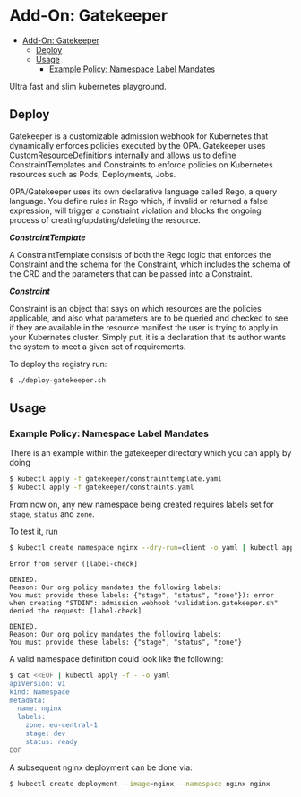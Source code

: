 # Add-On: Gatekeeper

- [Add-On: Gatekeeper](#add-on-gatekeeper)
  - [Deploy](#deploy)
  - [Usage](#usage)
    - [Example Policy: Namespace Label Mandates](#example-policy-namespace-label-mandates)

Ultra fast and slim kubernetes playground.

## Deploy

Gatekeeper is a customizable admission webhook for Kubernetes that dynamically enforces policies executed by the OPA. Gatekeeper uses CustomResourceDefinitions internally and allows us to define ConstraintTemplates and Constraints to enforce policies on Kubernetes resources such as Pods, Deployments, Jobs.

OPA/Gatekeeper uses its own declarative language called Rego, a query language. You define rules in Rego which, if invalid or returned a false expression, will trigger a constraint violation and blocks the ongoing process of creating/updating/deleting the resource.

***ConstraintTemplate***

A ConstraintTemplate consists of both the Rego logic that enforces the Constraint and the schema for the Constraint, which includes the schema of the CRD and the parameters that can be passed into a Constraint.

***Constraint***

Constraint is an object that says on which resources are the policies applicable, and also what parameters are to be queried and checked to see if they are available in the resource manifest the user is trying to apply in your Kubernetes cluster. Simply put, it is a declaration that its author wants the system to meet a given set of requirements.

To deploy the registry run:

```sh
$ ./deploy-gatekeeper.sh
```

## Usage

### Example Policy: Namespace Label Mandates

There is an example within the gatekeeper directory which you can apply by doing

```sh
$ kubectl apply -f gatekeeper/constrainttemplate.yaml
$ kubectl apply -f gatekeeper/constraints.yaml
```

From now on, any new namespace being created requires labels set for `stage`, `status` and `zone`.

To test it, run

```sh
$ kubectl create namespace nginx --dry-run=client -o yaml | kubectl apply -f -
```

```
Error from server ([label-check] 

DENIED. 
Reason: Our org policy mandates the following labels: 
You must provide these labels: {"stage", "status", "zone"}): error when creating "STDIN": admission webhook "validation.gatekeeper.sh" denied the request: [label-check] 

DENIED. 
Reason: Our org policy mandates the following labels: 
You must provide these labels: {"stage", "status", "zone"}
```

A valid namespace definition could look like the following:

```sh
$ cat <<EOF | kubectl apply -f - -o yaml
apiVersion: v1
kind: Namespace
metadata:
  name: nginx
  labels:
    zone: eu-central-1
    stage: dev
    status: ready
EOF
```

A subsequent nginx deployment can be done via:

```sh
$ kubectl create deployment --image=nginx --namespace nginx nginx
```
